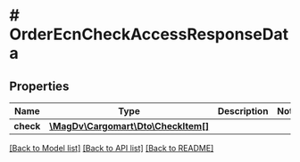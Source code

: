 # # OrderEcnCheckAccessResponseData

## Properties

Name | Type | Description | Notes
------------ | ------------- | ------------- | -------------
**check** | [**\MagDv\Cargomart\Dto\CheckItem[]**](CheckItem.md) |  |

[[Back to Model list]](../../README.md#models) [[Back to API list]](../../README.md#endpoints) [[Back to README]](../../README.md)
